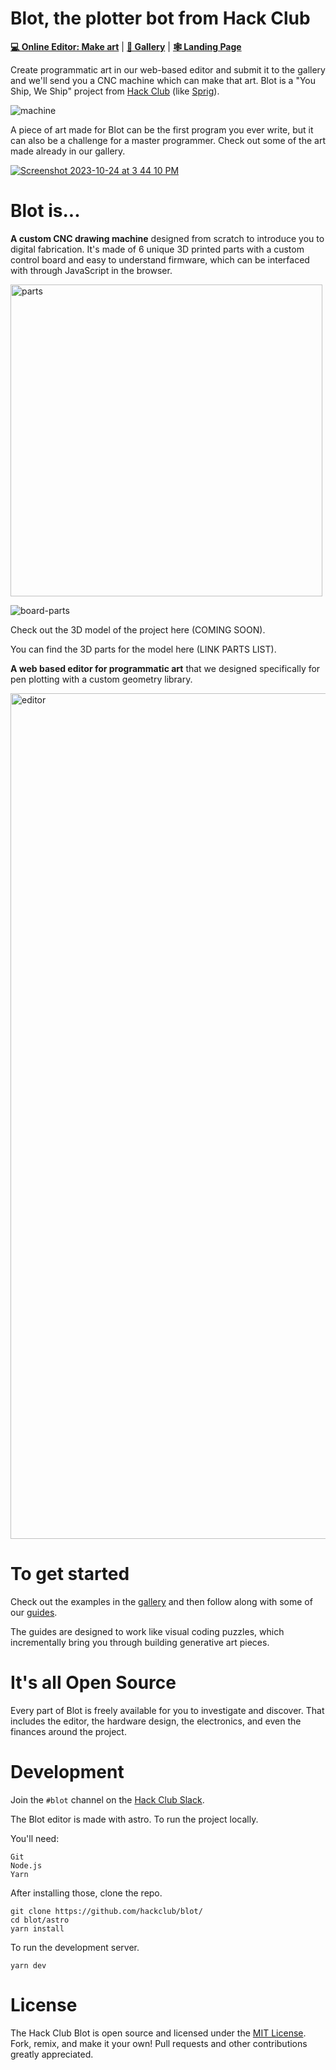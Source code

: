 # Blot, the plotter bot from Hack Club

**[💻 Online Editor: Make art](https://blot.hackclub.dev/editor)** | **[👀 Gallery](https://blot.hackclub.dev/gallery)** | **[🕸 Landing Page](https://blot.hackclub.dev)**

Create programmatic art in our web-based editor and submit it to the gallery and we'll send you a CNC machine which can make that art.
Blot is a "You Ship, We Ship" project from [Hack Club](https://hackclub.com) (like [Sprig](https://github.com/hackclub/sprig)). 

![machine](https://github.com/hackclub/blot/assets/27078897/2a3d89c5-79b0-4d1d-98b7-a2c4b285fde5)

A piece of art made for Blot can be the first program you ever write, but it can also be a challenge for a master programmer. Check out some of the art made already in our gallery.

[![Screenshot 2023-10-24 at 3 44 10 PM](https://github.com/hackclub/blot/assets/27078897/5666011a-089e-44d9-8956-5c283f00ff14)](https://blot.hackclub.dev/gallery)

# Blot is...

**A custom CNC drawing machine** designed from scratch to introduce you to digital fabrication. It's made of 6 unique 3D printed parts with a custom control board and easy to understand firmware, which can be interfaced with through JavaScript in the browser.

<img width="499" alt="parts" src="https://github.com/hackclub/blot/assets/27078897/04ab7345-03fa-4b60-9870-64a99327e8cd">

![board-parts](https://github.com/hackclub/blot/assets/27078897/0ffc0ca8-516b-4f9a-b34e-4f09218e41cd)

Check out the 3D model of the project here (COMING SOON).

You can find the 3D parts for the model here (LINK PARTS LIST).

**A web based editor for programmatic art** that we designed specifically for pen plotting with a custom geometry library.

<img width="1353" alt="editor" src="https://github.com/hackclub/blot/assets/27078897/6f444dcf-cd44-4e49-986a-3bd9b57e6593">

# To get started

Check out the examples in the [gallery](https://blot.hackclub.dev/gallery) and then follow along with some of our [guides](https://blot.hackclub.dev/guides).

The guides are designed to work like visual coding puzzles, which incrementally bring you through building generative art pieces.

# It's all Open Source

Every part of Blot is freely available for you to investigate and discover. 
That includes the editor, the hardware design, the electronics, and even the finances around the project.

# Development

Join the `#blot` channel on the [Hack Club Slack](https://hackclub.com/slack). 

The Blot editor is made with astro. To run the project locally.

You'll need:

```
Git
Node.js
Yarn
```

After installing those, clone the repo.

```
git clone https://github.com/hackclub/blot/
cd blot/astro
yarn install
```

To run the development server.

```
yarn dev
```

# License
The Hack Club Blot is open source and licensed under the [MIT License](https://github.com/hackclub/blot/LICENSE.md). Fork, remix, and make it your own! Pull requests and other contributions greatly appreciated.

